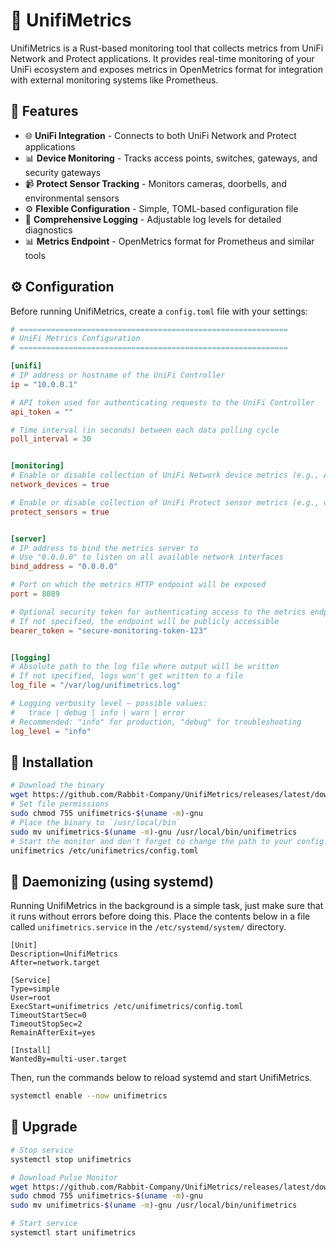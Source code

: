 # 🐇 UnifiMetrics

UnifiMetrics is a Rust-based monitoring tool that collects metrics from UniFi Network and Protect applications. It provides real-time monitoring of your UniFi ecosystem and exposes metrics in OpenMetrics format for integration with external monitoring systems like Prometheus.

## 🚀 Features

- 🌐 **UniFi Integration** - Connects to both UniFi Network and Protect applications
- 📊 **Device Monitoring** - Tracks access points, switches, gateways, and security gateways
- 📹 **Protect Sensor Tracking** - Monitors cameras, doorbells, and environmental sensors
- ⚙️ **Flexible Configuration** - Simple, TOML-based configuration file
- 🧾 **Comprehensive Logging** - Adjustable log levels for detailed diagnostics
- 📊 **Metrics Endpoint** - OpenMetrics format for Prometheus and similar tools

## ⚙️ Configuration

Before running UnifiMetrics, create a `config.toml` file with your settings:

```toml
# ============================================================
# UniFi Metrics Configuration
# ============================================================

[unifi]
# IP address or hostname of the UniFi Controller
ip = "10.0.0.1"

# API token used for authenticating requests to the UniFi Controller
api_token = ""

# Time interval (in seconds) between each data polling cycle
poll_interval = 30


[monitoring]
# Enable or disable collection of UniFi Network device metrics (e.g., APs, switches, gateways)
network_devices = true

# Enable or disable collection of UniFi Protect sensor metrics (e.g., cameras, doorbells)
protect_sensors = true


[server]
# IP address to bind the metrics server to
# Use "0.0.0.0" to listen on all available network interfaces
bind_address = "0.0.0.0"

# Port on which the metrics HTTP endpoint will be exposed
port = 8089

# Optional security token for authenticating access to the metrics endpoint
# If not specified, the endpoint will be publicly accessible
bearer_token = "secure-monitoring-token-123"


[logging]
# Absolute path to the log file where output will be written
# If not specified, logs won't get written to a file
log_file = "/var/log/unifimetrics.log"

# Logging verbosity level — possible values:
#   trace | debug | info | warn | error
# Recommended: "info" for production, "debug" for troubleshooting
log_level = "info"
```

## 🧩 Installation

```bash
# Download the binary
wget https://github.com/Rabbit-Company/UnifiMetrics/releases/latest/download/unifimetrics-$(uname -m)-gnu
# Set file permissions
sudo chmod 755 unifimetrics-$(uname -m)-gnu
# Place the binary to `/usr/local/bin`
sudo mv unifimetrics-$(uname -m)-gnu /usr/local/bin/unifimetrics
# Start the monitor and don't forget to change the path to your config.toml file
unifimetrics /etc/unifimetrics/config.toml
```

## 🧠 Daemonizing (using systemd)

Running UnifiMetrics in the background is a simple task, just make sure that it runs without errors before doing this. Place the contents below in a file called `unifimetrics.service` in the `/etc/systemd/system/` directory.

```service
[Unit]
Description=UnifiMetrics
After=network.target

[Service]
Type=simple
User=root
ExecStart=unifimetrics /etc/unifimetrics/config.toml
TimeoutStartSec=0
TimeoutStopSec=2
RemainAfterExit=yes

[Install]
WantedBy=multi-user.target
```

Then, run the commands below to reload systemd and start UnifiMetrics.

```bash
systemctl enable --now unifimetrics
```

## 🔄 Upgrade

```bash
# Stop service
systemctl stop unifimetrics

# Download Pulse Monitor
wget https://github.com/Rabbit-Company/UnifiMetrics/releases/latest/download/unifimetrics-$(uname -m)-gnu
sudo chmod 755 unifimetrics-$(uname -m)-gnu
sudo mv unifimetrics-$(uname -m)-gnu /usr/local/bin/unifimetrics

# Start service
systemctl start unifimetrics
```
